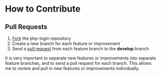 # How to Contribute

## Pull Requests

1. [Fork](https://help.github.com/articles/fork-a-repo) the php-login repository
2. Create a new branch for each feature or improvement
3. Send a [pull request](https://help.github.com/articles/fork-a-repo#pull-requests) from each feature branch to the **develop** branch

It is very important to separate new features or improvements into separate feature branches, and to send a
pull request for each branch. This allows me to review and pull in new features or improvements individually.
